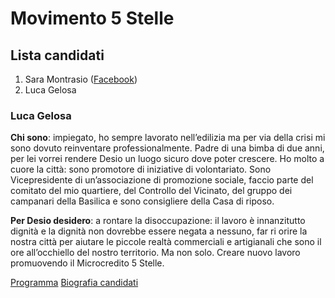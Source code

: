 # Movimento 5 Stelle

## Lista candidati

1. Sara Montrasio ([Facebook](https://www.facebook.com/saramon))
2. Luca Gelosa

### Luca Gelosa

**Chi sono**: impiegato, ho sempre lavorato nell’edilizia ma per via della crisi mi sono dovuto reinventare professionalmente. Padre di una bimba di due anni, per lei vorrei rendere Desio un luogo sicuro dove poter crescere. Ho molto a cuore la città: sono promotore di iniziative di volontariato. Sono Vicepresidente di un’associazione di promozione sociale, faccio parte del comitato del mio quartiere, del Controllo del Vicinato, del gruppo dei campanari della Basilica e sono consigliere della Casa di riposo.

**Per Desio desidero**: a rontare la disoccupazione: il lavoro è innanzitutto dignità e la dignità non dovrebbe essere negata a nessuno, far ri orire la nostra città per aiutare le piccole realtà commerciali e artigianali che sono il  ore all’occhiello del nostro territorio. Ma non solo. Creare nuovo lavoro promuovendo il Microcredito 5 Stelle.

[Programma](https://www.facebook.com/montrasiodesio/posts/1750862128517542)
[Biografia candidati](https://www.facebook.com/montrasiodesio/posts/1750331395237282)

